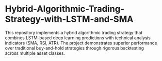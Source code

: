 # Hybrid-Algorithmic-Trading-Strategy-with-LSTM-and-SMA
This repository implements a hybrid algorithmic trading strategy that combines LSTM-based deep learning predictions with technical analysis indicators (SMA, RSI, ATR). The project demonstrates superior performance over traditional buy-and-hold strategies through rigorous backtesting across multiple asset classes.
